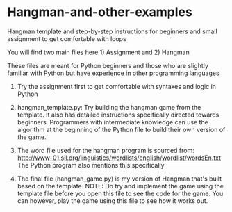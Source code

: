 # Hangman-and-other-examples
Hangman template and step-by-step instructions for beginners and small assignment to get comfortable with loops

You will find two main files here 1) Assignment and 2) Hangman

These files are meant for Python beginners and those who are slightly familiar with Python but have experience in other programming languages

1) Try the assignment first to get comfortable with syntaxes and logic in Python

2) hangman_template.py: Try building the hangman game from the template. It also has detailed instructions specifically directed towards beginners. Programmers with intermediate knowledge can use the algorithm at the beginning of the Python file to build their own version of the game.

3) The word file used for the hangman program is sourced from: http://www-01.sil.org/linguistics/wordlists/english/wordlist/wordsEn.txt
The Python program also mentions this specifically

4) The final file (hangman_game.py) is my version of Hangman that's built based on the template.
NOTE: Do try and implement the game using the template file before you open this file to see the code for the game.
You can however, play the game using this file to see how it works out.
